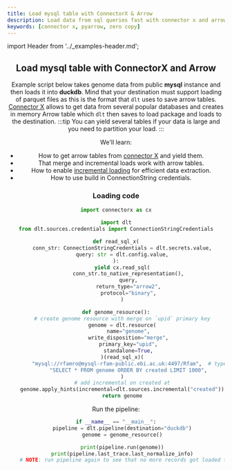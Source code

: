 ```yaml
---
title: Load mysql table with ConnectorX & Arrow
description: Load data from sql queries fast with connector x and arrow tables
keywords: [connector x, pyarrow, zero copy]
---
```


import Header from '../_examples-header.md';

<Header
    intro="In this example, you will learn how to use arrow tables to load data from sql queries.
    This method creates arrow tables in memory using Connector X and then loads them into destination
    supporting parquet files without copying data.
    "
    slug="connector_x_arrow"
    run_file="load_arrow"
    destination="duckdb" />

## Load mysql table with ConnectorX and Arrow

Example script below takes genome data from public **mysql** instance and then loads it into **duckdb**. Mind that your destination
must support loading of parquet files as this is the format that `dlt` uses to save arrow tables. [Connector X](https://github.com/sfu-db/connector-x) allows to
get data from several popular databases and creates in memory Arrow table which `dlt` then saves to load package and loads to the destination.
:::tip
You can yield several tables if your data is large and you need to partition your load.
:::

We'll learn:

- How to get arrow tables from [connector X](https://github.com/sfu-db/connector-x) and yield them.
- That merge and incremental loads work with arrow tables.
- How to enable [incremental loading](../../general-usage/incremental-loading) for efficient data extraction.
- How to use build in ConnectionString credentials.



### Loading code

<!--@@@DLT_SNIPPET_START ./code/load_arrow-snippets.py::markdown_source-->
```py
import connectorx as cx

import dlt
from dlt.sources.credentials import ConnectionStringCredentials

def read_sql_x(
    conn_str: ConnectionStringCredentials = dlt.secrets.value,
    query: str = dlt.config.value,
):
    yield cx.read_sql(
        conn_str.to_native_representation(),
        query,
        return_type="arrow2",
        protocol="binary",
    )

def genome_resource():
    # create genome resource with merge on `upid` primary key
    genome = dlt.resource(
        name="genome",
        write_disposition="merge",
        primary_key="upid",
        standalone=True,
    )(read_sql_x)(
        "mysql://rfamro@mysql-rfam-public.ebi.ac.uk:4497/Rfam",  # type: ignore[arg-type]
        "SELECT * FROM genome ORDER BY created LIMIT 1000",
    )
    # add incremental on created at
    genome.apply_hints(incremental=dlt.sources.incremental("created"))
    return genome
```
<!--@@@DLT_SNIPPET_END ./code/load_arrow-snippets.py::markdown_source-->

Run the pipeline:

<!--@@@DLT_SNIPPET_START ./code/load_arrow-snippets.py::markdown_pipeline-->
```py
if __name__ == "__main__":
    pipeline = dlt.pipeline(destination="duckdb")
    genome = genome_resource()

    print(pipeline.run(genome))
    print(pipeline.last_trace.last_normalize_info)
    # NOTE: run pipeline again to see that no more records got loaded thanks to incremental loading
```
<!--@@@DLT_SNIPPET_END ./code/load_arrow-snippets.py::markdown_pipeline-->
